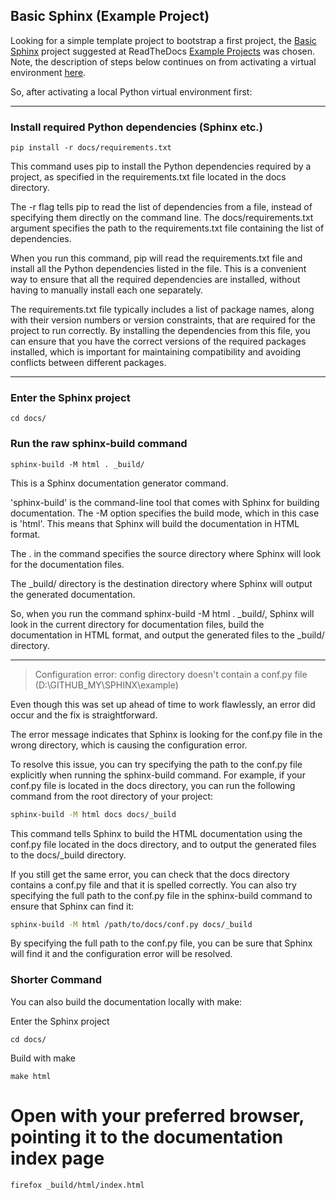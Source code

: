 ## Basic Sphinx (Example Project)

Looking for a simple template project to bootstrap a first project,
the [Basic Sphinx](https://github.com/readthedocs-examples/example-sphinx-basic/) project 
suggested at ReadTheDocs [Example Projects](https://docs.readthedocs.io/en/stable/examples.html) was chosen. 
Note, the description of steps below continues on from activating a virtual environment [here]().

So, after activating a local Python virtual environment first:

---
### Install required Python dependencies (Sphinx etc.)
```
pip install -r docs/requirements.txt
```

This command uses pip to install the Python dependencies required by a project, as specified in the requirements.txt file located in the docs directory.

The -r flag tells pip to read the list of dependencies from a file, instead of specifying them directly on the command line. The docs/requirements.txt argument specifies the path to the requirements.txt file containing the list of dependencies.

When you run this command, pip will read the requirements.txt file and install all the Python dependencies listed in the file. This is a convenient way to ensure that all the required dependencies are installed, without having to manually install each one separately.

The requirements.txt file typically includes a list of package names, along with their version numbers or version constraints, that are required for the project to run correctly. By installing the dependencies from this file, you can ensure that you have the correct versions of the required packages installed, which is important for maintaining compatibility and avoiding conflicts between different packages.

---
### Enter the Sphinx project
```
cd docs/
```

### Run the raw sphinx-build command
```
sphinx-build -M html . _build/
```

This is a Sphinx documentation generator command.

'sphinx-build' is the command-line tool that comes with Sphinx for building documentation. 
The -M option specifies the build mode, which in this case is 'html'. 
This means that Sphinx will build the documentation in HTML format.

The . in the command specifies the source directory where Sphinx will look for the documentation files.

The _build/ directory is the destination directory where Sphinx will output the generated documentation.

So, when you run the command sphinx-build -M html . _build/, 
Sphinx will look in the current directory for documentation files, build the documentation in HTML format, and output the generated files to the _build/ directory.

---
> Configuration error: config directory doesn't contain a conf.py file (D:\GITHUB_MY\SPHINX\example)

Even though this was set up ahead of time to work flawlessly, an error did occur and the fix is straightforward. 

The error message indicates that Sphinx is looking for the conf.py file in the wrong directory, which is causing the configuration error.

To resolve this issue, you can try specifying the path to the conf.py file explicitly when running the sphinx-build command. For example, if your conf.py file is located in the docs directory, you can run the following command from the root directory of your project:

```bash
sphinx-build -M html docs docs/_build
```

This command tells Sphinx to build the HTML documentation using the conf.py file located in the docs directory, and to output the generated files to the docs/_build directory.

If you still get the same error, you can check that the docs directory contains a conf.py file and that it is spelled correctly. You can also try specifying the full path to the conf.py file in the sphinx-build command to ensure that Sphinx can find it:

```bash
sphinx-build -M html /path/to/docs/conf.py docs/_build
```

By specifying the full path to the conf.py file, you can be sure that Sphinx will find it and the configuration error will be resolved.

### Shorter Command

You can also build the documentation locally with make:

Enter the Sphinx project
```
cd docs/
```

Build with make
```
make html
```


# Open with your preferred browser, pointing it to the documentation index page
```
firefox _build/html/index.html
```


